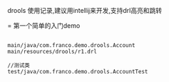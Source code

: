 drools 使用记录,建议用intellij来开发,支持drl高亮和跳转


= 第一个简单的入门demo
<pre><code>
main/java/com.franco.demo.drools.Account
main/resources/drools/r1.drl

//测试类
test/java/com.franco.demo.drools.AccountTest
</code></pre>





